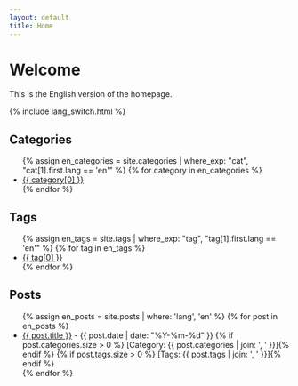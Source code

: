 ```yaml
---
layout: default
title: Home
---
```


<!-- en/index.md -->
<h1>Welcome</h1>
<p>This is the English version of the homepage.</p>
{% include lang_switch.html %}

<h2>Categories</h2>
<ul>
  {% assign en_categories = site.categories | where_exp: "cat", "cat[1].first.lang == 'en'" %}
  {% for category in en_categories %}
    <li><a href="/en/categories/{{ category[0] | slugify }}/">{{ category[0] }}</a></li>
  {% endfor %}
</ul>

<h2>Tags</h2>
<ul>
  {% assign en_tags = site.tags | where_exp: "tag", "tag[1].first.lang == 'en'" %}
  {% for tag in en_tags %}
    <li><a href="/en/tags/{{ tag[0] | slugify }}/">{{ tag[0] }}</a></li>
  {% endfor %}
</ul>

<h2>Posts</h2>
<ul>
  {% assign en_posts = site.posts | where: 'lang', 'en' %}
  {% for post in en_posts %}
    <li>
      <a href="{{ post.url }}">{{ post.title }}</a> - {{ post.date | date: "%Y-%m-%d" }}
      {% if post.categories.size > 0 %} [Category: {{ post.categories | join: ', ' }}]{% endif %}
      {% if post.tags.size > 0 %} [Tags: {{ post.tags | join: ', ' }}]{% endif %}
    </li>
  {% endfor %}
</ul>

